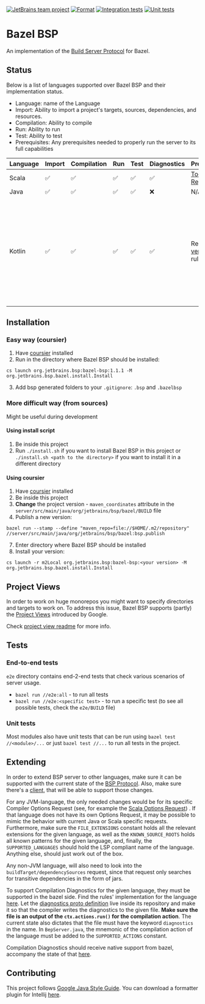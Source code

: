 [![JetBrains team project](http://jb.gg/badges/team.svg)](https://confluence.jetbrains.com/display/ALL/JetBrains+on+GitHub)
[![Format](https://github.com/JetBrains/bazel-bsp/actions/workflows/format.yml/badge.svg)](https://github.com/JetBrains/bazel-bsp/actions/workflows/format.yml)
[![Integration tests](https://github.com/JetBrains/bazel-bsp/actions/workflows/integration-tests.yml/badge.svg)](https://github.com/JetBrains/bazel-bsp/actions/workflows/integration-tests.yml)
[![Unit tests](https://github.com/JetBrains/bazel-bsp/actions/workflows/unit-tests.yml/badge.svg)](https://github.com/JetBrains/bazel-bsp/actions/workflows/unit-tests.yml)

# Bazel BSP

An implementation of the [Build Server Protocol](https://github.com/build-server-protocol/build-server-protocol) for
Bazel.

## Status

Below is a list of languages supported over Bazel BSP and their implementation status.

- Language: name of the Language
- Import: Ability to import a project's targets, sources, dependencies, and resources.
- Compilation: Ability to compile
- Run: Ability to run
- Test: Ability to test
- Prerequisites: Any prerequisites needed to properly run the server to its full capabilities

| Language | Import | Compilation | Run | Test | Diagnostics | Prerequisites | Notes | 
| - | - | - | - | - | - | - | - |
| Scala | ✅ | ✅ | ✅ | ✅ | ✅ | [Toolchain Registration](docs/scala.md) | N/A | 
| Java | ✅ | ✅ | ✅ | ✅ | ❌ | N/A | N/A | 
| Kotlin | ✅ | ✅ | ✅ | ✅ | ✅ | Requires [this version](https://github.com/agluszak/rules_kotlin/tree/diagnostics-updated) of rules_kotlin | KotlinJS support is minimal and not advised without further setting changes. Java source files in a kotlin rule will not possess diagnostics. |

## Installation

### Easy way (coursier)

1. Have [coursier](https://get-coursier.io/docs/cli-installation) installed
2. Run in the directory where Bazel BSP should be installed:

```
cs launch org.jetbrains.bsp:bazel-bsp:1.1.1 -M org.jetbrains.bsp.bazel.install.Install
```

3. Add bsp generated folders to your `.gitignore`: `.bsp` and `.bazelbsp`

### More difficult way (from sources)

Might be useful during development

#### Using install script

1. Be inside this project
2. Run `./install.sh` if you want to install Bazel BSP in this project or `./install.sh <path to the directory>` if you
   want to install it in a different directory

#### Using coursier

1. Have [coursier](https://get-coursier.io/docs/cli-installation) installed
2. Be inside this project
3. **Change** the project version - `maven_coordinates` attribute in
   the `server/src/main/java/org/jetbrains/bsp/bazel/BUILD` file
4. Publish a new version:

```
bazel run --stamp --define "maven_repo=file://$HOME/.m2/repository" //server/src/main/java/org/jetbrains/bsp/bazel:bsp.publish
```

7. Enter directory where Bazel BSP should be installed
8. Install your version:

```
cs launch -r m2Local org.jetbrains.bsp:bazel-bsp:<your version> -M org.jetbrains.bsp.bazel.install.Install
```

## Project Views

In order to work on huge monorepos you might want to specify directories and targets to work on. To address this issue,
Bazel BSP supports (partly) the [Project Views](https://ij.bazel.build/docs/project-views.html) introduced by Google.

Check [project view readme](projectview/README.md) for more info.

## Tests

### End-to-end tests

`e2e` directory contains end-2-end tests that check various scenarios of server usage.

- `bazel run //e2e:all` - to run all tests
- `bazel run //e2e:<specific test>` - to run a specific test (to see all possible tests, check the `e2e/BUILD` file)

### Unit tests

Most modules also have unit tests that can be run using `bazel test //<module>/...` or just `bazel test //...` to run
all tests in the project.

## Extending

In order to extend BSP server to other languages, make sure it can be supported with the current state of
the  [BSP Protocol](https://github.com/build-server-protocol/build-server-protocol/tree/master/docs). Also, make sure
there's a [client](https://build-server-protocol.github.io/docs/implementations.html#build-clients), that will be able
to support those changes.

For any JVM-language, the only needed changes would be for its specific Compiler Options Request (see, for example
the [Scala Options Request](https://github.com/build-server-protocol/build-server-protocol/blob/master/docs/extensions/scala.md#scalac-options-request))
. If that language does not have its own Options Request, it may be possible to mimic the behavior with current Java or
Scala specific requests. Furthermore, make sure the `FILE_EXTENSIONS` constant holds all the relevant extensions for the
given language, as well as the `KNOWN_SOURCE_ROOTS` holds all known patterns for the given language, and, finally,
the `SUPPORTED_LANGUAGES` should hold the LSP compliant name of the language. Anything else, should just work out of the
box.

Any non-JVM language, will also need to look into the `buildTarget/dependencySources` request, since that request only
searches for transitive dependencies in the form of jars.

To support Compilation Diagnostics for the given language, they must be supported in the bazel side. Find the rules'
implementation for the language [here](https://github.com/bazelbuild/). Let
the [diagnostics proto definition](https://github.com/bazelbuild/rules_scala/blob/master/src/protobuf/io/bazel/rules_scala/diagnostics.proto)
live inside its repository and make it so that the compiler writes the diagnostics to the given file. **Make sure the
file is an output of the `ctx.actions.run()` for the compilation action**. The current state also dictates that the file
must have the keyword `diagnostics` in the name. In `BepServer.java`, the mnemonic of the compilation action of the
language must be added to the `SUPPORTED_ACTIONS` constant.

Compilation Diagnostics should receive native support from bazel, accompany the state of
that [here](https://github.com/bazelbuild/bazel/pull/11766).

## Contributing

This project follows [Google Java Style Guide](https://google.github.io/styleguide/javaguide.html). You can download a
formatter plugin for Intellij [here](https://plugins.jetbrains.com/plugin/8527-google-java-format).

